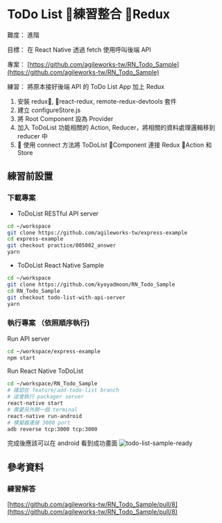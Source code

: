 # ToDo List 練習整合 Redux

難度： 進階

目標： 在 React Native 透過 fetch 使用呼叫後端 API

專案： [https://github.com/agileworks-tw/RN_Todo_Sample](https://github.com/agileworks-tw/RN_Todo_Sample)

練習：
將原本接好後端 API 的 ToDo List App 加上 Redux

1. 安裝 redux, react-redux, remote-redux-devtools 套件
2. 建立 configureStore.js
3. 將 Root Component 設為 Provider
4. 加入 ToDoList 功能相關的 Action, Reducer，將相關的資料處理邏輯移到 reducer 中
5.  使用 connect 方法將 ToDoList Component 連接 Redux Action 和 Store

## 練習前設置

### 下載專案

- ToDoList RESTful API server

```bash
cd ~/workspace
git clone https://github.com/agileworks-tw/express-example
cd express-example
git checkout practice/005002_answer
yarn
```

- ToDoList React Native Sample

```bash
cd ~/workspace
git clone https://github.com/kyoyadmoon/RN_Todo_Sample
cd RN_Todo_Sample
git checkout todo-list-with-api-server
yarn
```

### 執行專案 （依照順序執行)

Run API server

```bash
cd ~/workspace/express-example
npm start
```

Run React Native ToDoList

```bash
cd ~/workspace/RN_Todo_Sample
# 確認在 feature/add-todo-list branch
# 這會執行 packager server
react-native start
# 需要另外開一個 terminal
react-native run-android
# 模擬器連接 3000 port
adb reverse tcp:3000 tcp:3000
```

完成後應該可以在 android 看到成功畫面
![todo-list-sample-ready](assets/todo-list-sample-ready.png)

## 參考資料

### 練習解答

[https://github.com/agileworks-tw/RN_Todo_Sample/pull/8](https://github.com/agileworks-tw/RN_Todo_Sample/pull/8)
